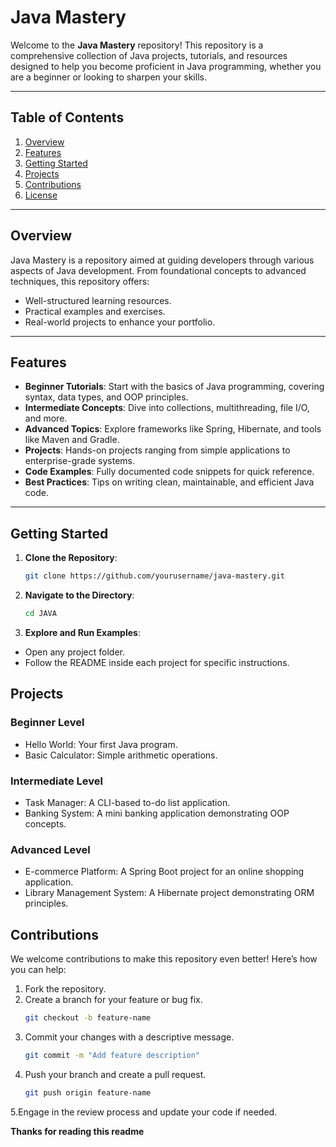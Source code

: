 # Java Mastery

Welcome to the **Java Mastery** repository! This repository is a comprehensive collection of Java projects, tutorials, and resources designed to help you become proficient in Java programming, whether you are a beginner or looking to sharpen your skills.

---

## Table of Contents

1. [Overview](#overview)
2. [Features](#features)
3. [Getting Started](#getting-started)
4. [Projects](#projects)
5. [Contributions](#contributions)
6. [License](#license)

---

## Overview

Java Mastery is a repository aimed at guiding developers through various aspects of Java development. From foundational concepts to advanced techniques, this repository offers:

- Well-structured learning resources.
- Practical examples and exercises.
- Real-world projects to enhance your portfolio.

---

## Features

- **Beginner Tutorials**: Start with the basics of Java programming, covering syntax, data types, and OOP principles.
- **Intermediate Concepts**: Dive into collections, multithreading, file I/O, and more.
- **Advanced Topics**: Explore frameworks like Spring, Hibernate, and tools like Maven and Gradle.
- **Projects**: Hands-on projects ranging from simple applications to enterprise-grade systems.
- **Code Examples**: Fully documented code snippets for quick reference.
- **Best Practices**: Tips on writing clean, maintainable, and efficient Java code.

---

## Getting Started

1. **Clone the Repository**:
   ```bash
   git clone https://github.com/yourusername/java-mastery.git
2. **Navigate to the Directory**:
   ```bash
   cd JAVA
3. **Explore and Run Examples**:
  - Open any project folder.
  - Follow the README inside each project for specific instructions.

## Projects
### Beginner Level
- Hello World: Your first Java program.
- Basic Calculator: Simple arithmetic operations.

### Intermediate Level
- Task Manager: A CLI-based to-do list application.
- Banking System: A mini banking application demonstrating OOP concepts.

### Advanced Level
- E-commerce Platform: A Spring Boot project for an online shopping application.
- Library Management System: A Hibernate project demonstrating ORM principles.

## Contributions
 We welcome contributions to make this repository even better! Here’s how you can help:

1. Fork the repository.
2. Create a branch for your feature or bug fix.
   ```bash
   git checkout -b feature-name
3. Commit your changes with a descriptive message.
   ```bash
   git commit -m "Add feature description"
4. Push your branch and create a pull request.
   ```bash
   git push origin feature-name
5.Engage in the review process and update your code if needed.

**Thanks for reading this readme**
